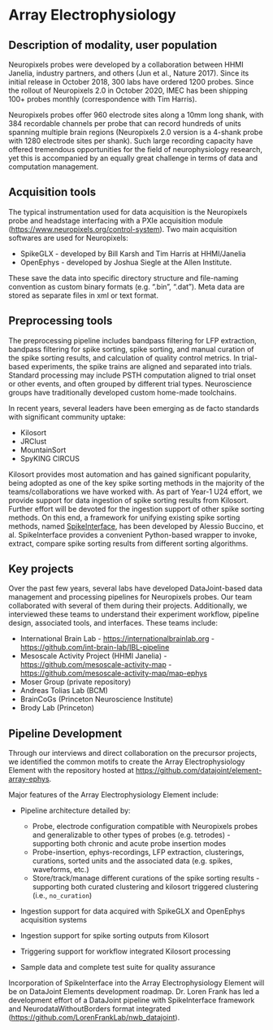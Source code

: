 # Array Electrophysiology
## Description of modality, user population 

Neuropixels probes were developed by a collaboration between HHMI Janelia, industry partners, and others (Jun et al., Nature 2017). 
Since its initial release in October 2018, 300 labs have ordered 1200 probes. 
Since the rollout of Neuropixels 2.0 in October 2020, IMEC has been shipping 100+ probes monthly (correspondence with Tim Harris). 

Neuropixels probes offer 960 electrode sites along a 10mm long shank, 
with 384 recordable channels per probe that can record hundreds of units spanning multiple brain regions 
(Neuropixels 2.0 version is a 4-shank probe with 1280 electrode sites per shank). 
Such large recording capacity have offered tremendous opportunities for the field of neurophysiology research, 
yet this is accompanied by an equally great challenge in terms of data and computation management.

## Acquisition tools
The typical instrumentation used for data acquisition is the Neuropixels probe and headstage interfacing with a PXIe acquisition module (https://www.neuropixels.org/control-system).
Two main acquisition softwares are used for Neuropixels:

+ SpikeGLX - developed by Bill Karsh and Tim Harris at HHMI/Janelia
+ OpenEphys - developed by Joshua Siegle at the Allen Institute.

These save the data into specific directory structure and file-naming convention as custom binary formats (e.g. “.bin”, “.dat”). Meta data are stored as separate files in xml or text format.

## Preprocessing tools
The preprocessing pipeline includes bandpass filtering for LFP extraction, bandpass filtering for spike sorting,  spike sorting, and manual curation of the spike sorting results, and calculation of quality control metrics. In trial-based experiments, the spike trains are aligned and separated into trials. Standard processing may include PSTH computation aligned to trial onset or other events, and often grouped by different trial types. 
Neuroscience groups have traditionally developed custom home-made toolchains. 

In recent years, several leaders have been emerging as de facto standards with significant community uptake: 

+ Kilosort
+ JRClust
+ MountainSort
+ SpyKING CIRCUS

Kilosort provides most automation and has gained significant popularity, being adopted as one of the key spike sorting methods in the majority of the teams/collaborations we have worked with. As part of Year-1 U24 effort, we provide support for data ingestion of spike sorting results from Kilosort.
Further effort will be devoted for the ingestion support of other spike sorting methods. 
On this end, a framework for unifying existing spike sorting methods, 
named [SpikeInterface](https://github.com/SpikeInterface/spikeinterface), 
has been developed by Alessio Buccino, et al. 
SpikeInterface provides a convenient Python-based wrapper to invoke, extract, compare spike sorting results from different sorting algorithms.

## Key projects

Over the past few years, several labs have developed DataJoint-based data management and processing pipelines for Neuropixels probes. 
Our team collaborated with several of them during their projects. 
Additionally, we interviewed these teams to understand their experiment workflow, pipeline design, associated tools, and interfaces. 
These teams include:

+ International Brain Lab - https://internationalbrainlab.org - https://github.com/int-brain-lab/IBL-pipeline
+ Mesoscale Activity Project (HHMI Janelia) - https://github.com/mesoscale-activity-map - https://github.com/mesoscale-activity-map/map-ephys 
+ Moser Group (private repository)
+ Andreas Tolias Lab (BCM)
+ BrainCoGs (Princeton Neuroscience Institute)
+ Brody Lab (Princeton)

## Pipeline Development
Through our interviews and direct collaboration on the precursor projects,
 we identified the common motifs to create the Array Electrophysiology Element with the repository hosted at https://github.com/datajoint/element-array-ephys.

Major features of the Array Electrophysiology Element include:

+ Pipeline architecture detailed by:

   + Probe, electrode configuration compatible with Neuropixels probes and generalizable to other types of probes (e.g. tetrodes) - supporting both chronic and acute probe insertion modes
   + Probe-insertion, ephys-recordings, LFP extraction, clusterings, curations, sorted units and the associated data (e.g. spikes, waveforms, etc.)
   + Store/track/manage different curations of the spike sorting results - supporting both curated clustering and kilosort triggered clustering (i.e., `no_curation`)

+ Ingestion support for data acquired with SpikeGLX and OpenEphys acquisition systems
+ Ingestion support for spike sorting outputs from Kilosort
+ Triggering support for workflow integrated Kilosort processing
+ Sample data and complete test suite for quality assurance

Incorporation of SpikeInterface into the Array Electrophysiology Element will be on DataJoint Elements development roadmap. 
Dr. Loren Frank has led a development effort of a DataJoint pipeline with SpikeInterface framework and NeurodataWithoutBorders format integrated (https://github.com/LorenFrankLab/nwb_datajoint).